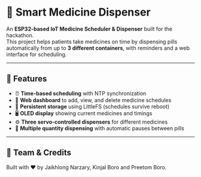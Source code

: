 # 💊 Smart Medicine Dispenser  

An **ESP32-based IoT Medicine Scheduler & Dispenser** built for the hackathon.  
This project helps patients take medicines on time by dispensing pills automatically from up to **3 different containers**, with reminders and a web interface for scheduling.  

---

## 🚀 Features  
- ⏰ **Time-based scheduling** with NTP synchronization  
- 📱 **Web dashboard** to add, view, and delete medicine schedules  
- 💾 **Persistent storage** using LittleFS (schedules survive reboot)  
- 🖥️ **OLED display** showing current medicines and timings  
- ⚙️ **Three servo-controlled dispensers** for different medicines  
- 🔄 **Multiple quantity dispensing** with automatic pauses between pills  

---

## 🙌 Team & Credits
Built with ❤️ by
Jaikhlong Narzary,
Kinjal Boro and
Preetom Boro.
